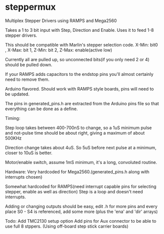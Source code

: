 # steppermux
Multiplex Stepper Drivers using RAMPS and Mega2560

Takes a 1 to 3 bit input with Step, Direction and Enable. Uses it to feed 1-8 stepper drivers.

This should be compatible with Marlin's stepper selection code. 
X-Min: bit0 , X-Max: bit 1, Z-Min: bit 2, Z-Max: enable(active low)

Currently all are pulled up, so unconnected bits(if you only need 2 or 4) 
should be pulled down.

If your RAMPS adds capacitors to the endstop pins you'll almost certainly
need to remove them.


Arduino flavored. Should work with RAMPS style boards, pins will need to be updated.

The pins in generated_pins.h are extracted from the Arduino pins file so that everything
can be done as a define.

Timing:

Step loop takes between 400-700nS to change, so a 1uS minimum pulse and not-pulse time
should be about right, giving a maximum of about 500KHz

Direction change takes about 4uS. So 5uS before next pulse at a minimum, closer to 10uS 
is better.

Motor/enable switch, assume 1mS minimum, it's a long, convoluted routine.

Hardware:
Very hardcoded for Mega2560.(generated_pins.h along with interrupts chosen)

Somewhat hardcoded for RAMPS(need interrupt capable pins for selecting stepper,
enable as well as direction) Step is a loop and doesn't need interrupts.

Adding or changing outputs should be easy, edit .h for more pins
and every place S0 - S4 is referenced, add some more
(plus the 'ena' and 'dir' arrays)

Todo:
Add TMC2130 setup option
Add pins for Aux connector to be able to use full 8 stppers.
(Using off-board step stick carrier boards)



